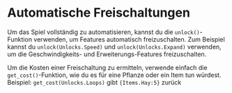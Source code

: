 # Automatische Freischaltungen
Um das Spiel vollständig zu automatisieren, kannst du die `unlock()`-Funktion verwenden, um Features automatisch freizuschalten.
Zum Beispiel kannst du `unlock(Unlocks.Speed)` und `unlock(Unlocks.Expand)` verwenden, um die Geschwindigkeits- und Erweiterungs-Features freizuschalten.

Um die Kosten einer Freischaltung zu ermitteln, verwende einfach die `get_cost()`-Funktion, wie du es für eine Pflanze oder ein Item tun würdest.
Beispiel:
`get_cost(Unlocks.Loops)`
gibt `{Items.Hay:5}` zurück
